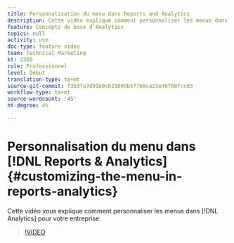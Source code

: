 ```yaml
---
title: Personnalisation du menu dans Reports and Analytics
description: Cette vidéo explique comment personnaliser les menus dans Analytics pour votre entreprise.
feature: Concepts de base d’Analytics
topics: null
activity: use
doc-type: feature video
team: Technical Marketing
kt: 2365
role: Professionnel
level: Début
translation-type: tm+mt
source-git-commit: f3b3fa7d91b0cb21005b57768ca23ed6700fcc03
workflow-type: tm+mt
source-wordcount: '45'
ht-degree: 4%

---
```



# Personnalisation du menu dans [!DNL Reports & Analytics] {#customizing-the-menu-in-reports-analytics}

Cette vidéo vous explique comment personnaliser les menus dans [!DNL Analytics] pour votre entreprise.

>[!VIDEO](https://video.tv.adobe.com/v/25457/?quality=12)
